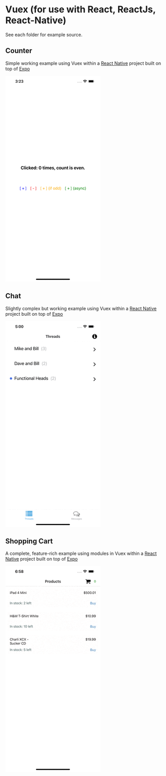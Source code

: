 # Vuex (for use with React, ReactJs, React-Native)

See each folder for example source.

## Counter

Simple working example using Vuex within a [React Native](https://reactnative.dev/) project built on top of [Expo](https://docs.expo.dev/)

![img](public/counter-example.gif)

## Chat

Slightly complex but working example using Vuex within a [React Native](https://reactnative.dev/) project built on top of [Expo](https://docs.expo.dev/)

![img](public/chat-example.gif)

## Shopping Cart

A complete, feature-rich example using modules in Vuex within a [React Native](https://reactnative.dev/) project built on top of [Expo](https://docs.expo.dev/)

![img](public/shopping-cart-example.gif)